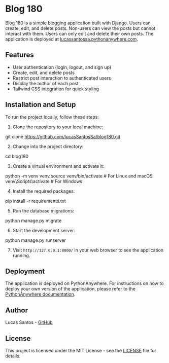 # Blog 180

Blog 180 is a simple blogging application built with Django. Users can create, edit, and delete posts. Non-users can view the posts but cannot interact with them. Users can only edit and delete their own posts. The application is deployed at [lucassantossa.pythonanywhere.com](http://lucassantossa.pythonanywhere.com/).

## Features

- User authentication (login, logout, and sign up)
- Create, edit, and delete posts
- Restrict post interaction to authenticated users
- Display the author of each post
- Tailwind CSS integration for quick styling

## Installation and Setup

To run the project locally, follow these steps:

1. Clone the repository to your local machine:

git clone https://github.com/lucasSantosSa/blog180.git


2. Change into the project directory:

cd blog180


3. Create a virtual environment and activate it:

python -m venv venv
source venv/bin/activate # For Linux and macOS
venv\Scripts\activate # For Windows


4. Install the required packages:

pip install -r requirements.txt


5. Run the database migrations:

python manage.py migrate


6. Start the development server:

python manage.py runserver


7. Visit `http://127.0.0.1:8000/` in your web browser to see the application running.

## Deployment

The application is deployed on PythonAnywhere. For instructions on how to deploy your own version of the application, please refer to the [PythonAnywhere documentation](https://help.pythonanywhere.com/pages/DeployExistingDjangoProject/).

## Author

Lucas Santos - [GitHub](https://github.com/lucasSantosSa)

## License

This project is licensed under the MIT License - see the [LICENSE](LICENSE) file for details.
